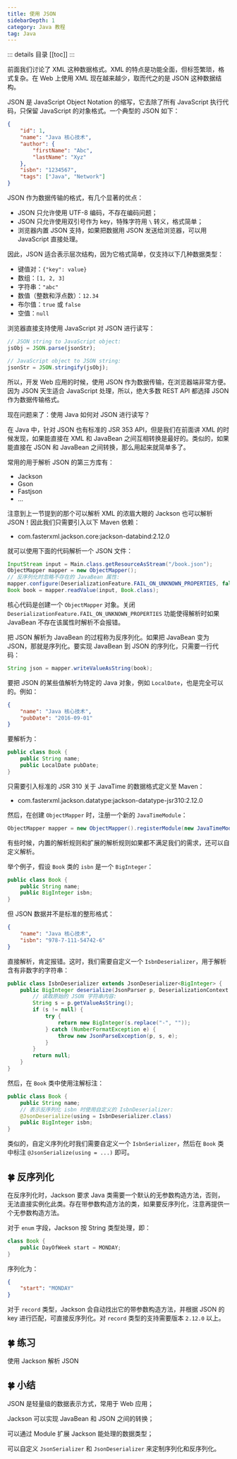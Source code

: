 ```yaml
---
title: 使用 JSON
sidebarDepth: 1
category: Java 教程
tag: Java
---
```


::: details 目录
[[toc]]
:::

前面我们讨论了 XML 这种数据格式。XML 的特点是功能全面，但标签繁琐，格式复杂。在 Web 上使用 XML 现在越来越少，取而代之的是 JSON 这种数据结构。

JSON 是 JavaScript Object Notation 的缩写，它去除了所有 JavaScript 执行代码，只保留 JavaScript 的对象格式。一个典型的 JSON 如下：

```json
{
    "id": 1,
    "name": "Java 核心技术",
    "author": {
        "firstName": "Abc",
        "lastName": "Xyz"
    },
    "isbn": "1234567",
    "tags": ["Java", "Network"]
}
```

JSON 作为数据传输的格式，有几个显著的优点：

- JSON 只允许使用 UTF-8 编码，不存在编码问题；
- JSON 只允许使用双引号作为 key，特殊字符用 `\` 转义，格式简单；
- 浏览器内置 JSON 支持，如果把数据用 JSON 发送给浏览器，可以用 JavaScript 直接处理。

因此，JSON 适合表示层次结构，因为它格式简单，仅支持以下几种数据类型：

- 键值对：`{"key": value}`
- 数组：`[1, 2, 3]`
- 字符串：`"abc"`
- 数值（整数和浮点数）：`12.34`
- 布尔值：`true` 或 `false`
- 空值：`null`

浏览器直接支持使用 JavaScript 对 JSON 进行读写：

```js
// JSON string to JavaScript object:
jsObj = JSON.parse(jsonStr);

// JavaScript object to JSON string:
jsonStr = JSON.stringify(jsObj);
```

所以，开发 Web 应用的时候，使用 JSON 作为数据传输，在浏览器端非常方便。因为 JSON 天生适合 JavaScript 处理，所以，绝大多数 REST API 都选择 JSON 作为数据传输格式。

现在问题来了：使用 Java 如何对 JSON 进行读写？

在 Java 中，针对 JSON 也有标准的 JSR 353 API，但是我们在前面讲 XML 的时候发现，如果能直接在 XML 和 JavaBean 之间互相转换是最好的。类似的，如果能直接在 JSON 和 JavaBean 之间转换，那么用起来就简单多了。

常用的用于解析 JSON 的第三方库有：

- Jackson
- Gson
- Fastjson
- ...

注意到上一节提到的那个可以解析 XML 的浓眉大眼的 Jackson 也可以解析 JSON！因此我们只需要引入以下 Maven 依赖：

- com.fasterxml.jackson.core:jackson-databind:2.12.0

就可以使用下面的代码解析一个 JSON 文件：

```java
InputStream input = Main.class.getResourceAsStream("/book.json");
ObjectMapper mapper = new ObjectMapper();
// 反序列化时忽略不存在的 JavaBean 属性:
mapper.configure(DeserializationFeature.FAIL_ON_UNKNOWN_PROPERTIES, false);
Book book = mapper.readValue(input, Book.class);
```

核心代码是创建一个 `ObjectMapper` 对象。关闭 `DeserializationFeature.FAIL_ON_UNKNOWN_PROPERTIES` 功能使得解析时如果 JavaBean 不存在该属性时解析不会报错。

把 JSON 解析为 JavaBean 的过程称为反序列化。如果把 JavaBean 变为 JSON，那就是序列化。要实现 JavaBean 到 JSON 的序列化，只需要一行代码：

```java
String json = mapper.writeValueAsString(book);
```

要把 JSON 的某些值解析为特定的 Java 对象，例如 `LocalDate`，也是完全可以的。例如：

```json
{
    "name": "Java 核心技术",
    "pubDate": "2016-09-01"
}
```

要解析为：

```java
public class Book {
    public String name;
    public LocalDate pubDate;
}
```

只需要引入标准的 JSR 310 关于 JavaTime 的数据格式定义至 Maven：

- com.fasterxml.jackson.datatype:jackson-datatype-jsr310:2.12.0

然后，在创建 `ObjectMapper` 时，注册一个新的 `JavaTimeModule`：

```java
ObjectMapper mapper = new ObjectMapper().registerModule(new JavaTimeModule());
```

有些时候，内置的解析规则和扩展的解析规则如果都不满足我们的需求，还可以自定义解析。

举个例子，假设 `Book` 类的 `isbn` 是一个 `BigInteger`：

```java
public class Book {
	public String name;
	public BigInteger isbn;
}
```

但 JSON 数据并不是标准的整形格式：

```json
{
    "name": "Java 核心技术",
    "isbn": "978-7-111-54742-6"
}
```

直接解析，肯定报错。这时，我们需要自定义一个 `IsbnDeserializer`，用于解析含有非数字的字符串：

```java
public class IsbnDeserializer extends JsonDeserializer<BigInteger> {
    public BigInteger deserialize(JsonParser p, DeserializationContext ctxt) throws IOException, JsonProcessingException {
        // 读取原始的 JSON 字符串内容:
        String s = p.getValueAsString();
        if (s != null) {
            try {
                return new BigInteger(s.replace("-", ""));
            } catch (NumberFormatException e) {
                throw new JsonParseException(p, s, e);
            }
        }
        return null;
    }
}
```

然后，在 `Book` 类中使用注解标注：

```java
public class Book {
    public String name;
    // 表示反序列化 isbn 时使用自定义的 IsbnDeserializer:
    @JsonDeserialize(using = IsbnDeserializer.class)
    public BigInteger isbn;
}
```

类似的，自定义序列化时我们需要自定义一个 `IsbnSerializer`，然后在 `Book` 类中标注 `@JsonSerialize(using = ...)` 即可。

## 🍀 反序列化

在反序列化时，Jackson 要求 Java 类需要一个默认的无参数构造方法，否则，无法直接实例化此类。存在带参数构造方法的类，如果要反序列化，注意再提供一个无参数构造方法。

对于 `enum` 字段，Jackson 按 String 类型处理，即：

```java
class Book {
    public DayOfWeek start = MONDAY;
}
```

序列化为：

```json
{
    "start": "MONDAY"
}
```

对于 `record` 类型，Jackson 会自动找出它的带参数构造方法，并根据 JSON 的 key 进行匹配，可直接反序列化。对 `record` 类型的支持需要版本 `2.12.0` 以上。

## 🍀 练习

使用 Jackson 解析 JSON

## 🍀 小结

JSON 是轻量级的数据表示方式，常用于 Web 应用；

Jackson 可以实现 JavaBean 和 JSON 之间的转换；

可以通过 Module 扩展 Jackson 能处理的数据类型；

可以自定义 `JsonSerializer` 和 `JsonDeserializer` 来定制序列化和反序列化。

